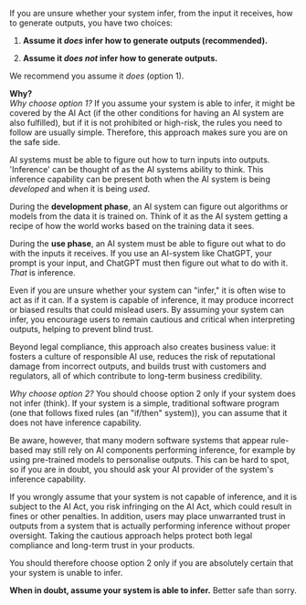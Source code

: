 If you are unsure whether your system infer, from the input it receives, how to generate outputs, you have two choices:

1. **Assume it *does* infer how to generate outputs (recommended).**

2. **Assume it *does not* infer how to generate outputs.**

We recommend you assume it *does* (option 1).

**Why?**  
*Why choose option 1?*
If you assume your system is able to infer, it might be covered by the AI Act (if the other conditions for having an AI system are also fulfilled), but if it is not prohibited or high-risk, the rules you need to follow are usually simple. Therefore, this approach makes sure you are on the safe side. 

AI systems must be able to figure out how to turn inputs into outputs. 'Inference' can be thought of as the AI systems ability to think. This inference capability can be present both when the AI system is being *developed* and when it is being *used*. 

During the **development phase**, an AI system can figure out algorithms or models from the data it is trained on. Think of it as the AI system getting a recipe of how the world works based on the training data it sees.  

During the **use phase**, an AI system must be able to figure out what to do with the inputs it receives. If you use an AI-system like ChatGPT, your prompt is your input, and ChatGPT must then figure out what to do with it. *That* is inference. 

Even if you are unsure whether your system can "infer," it is often wise to act as if it can. If a system is capable of inference, it may produce incorrect or biased results that could mislead users. By assuming your system can infer, you encourage users to remain cautious and critical when interpreting outputs, helping to prevent blind trust.

Beyond legal compliance, this approach also creates business value: it fosters a culture of responsible AI use, reduces the risk of reputational damage from incorrect outputs, and builds trust with customers and regulators, all of which contribute to long-term business credibility.

*Why choose option 2?*
You should choose option 2 only if your system does not infer (think). If your system is a simple, traditional software program (one that follows fixed rules (an "if/then" system)), you can  assume that it does not have inference capability.

Be aware, however, that many modern software systems that appear rule-based may still rely on AI components performing inference, for example by using pre-trained models to personalise outputs. This can be hard to spot, so if you are in doubt, you should ask your AI provider of the system's inference capability. 

If you wrongly assume that your system is not capable of inference, and it is subject to the AI Act, you risk  infringing on the AI Act, which could result in fines or other penalties. In addition, users may place unwarranted trust in outputs from a system that is actually performing inference without proper oversight. Taking the cautious approach helps protect both legal compliance and long-term trust in your products.

You should therefore choose option 2 only if you are absolutely certain that your system is unable to infer.


**When in doubt, assume your system is able to infer.** Better safe than sorry.
